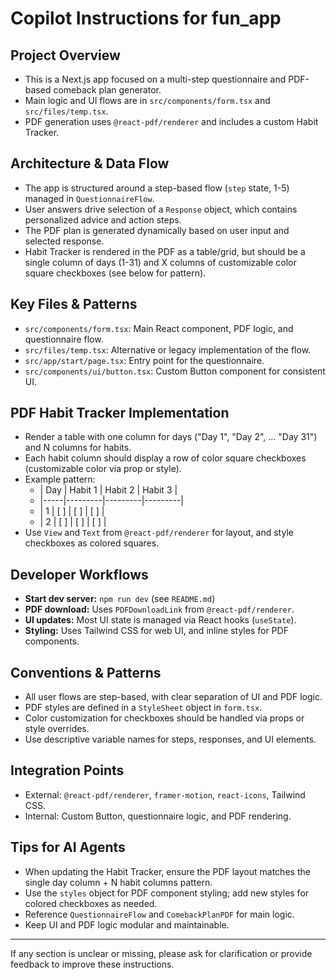 # Copilot Instructions for fun_app

## Project Overview

- This is a Next.js app focused on a multi-step questionnaire and PDF-based comeback plan generator.
- Main logic and UI flows are in `src/components/form.tsx` and `src/files/temp.tsx`.
- PDF generation uses `@react-pdf/renderer` and includes a custom Habit Tracker.

## Architecture & Data Flow

- The app is structured around a step-based flow (`step` state, 1-5) managed in `QuestionnaireFlow`.
- User answers drive selection of a `Response` object, which contains personalized advice and action steps.
- The PDF plan is generated dynamically based on user input and selected response.
- Habit Tracker is rendered in the PDF as a table/grid, but should be a single column of days (1-31) and X columns of customizable color square checkboxes (see below for pattern).

## Key Files & Patterns

- `src/components/form.tsx`: Main React component, PDF logic, and questionnaire flow.
- `src/files/temp.tsx`: Alternative or legacy implementation of the flow.
- `src/app/start/page.tsx`: Entry point for the questionnaire.
- `src/components/ui/button.tsx`: Custom Button component for consistent UI.

## PDF Habit Tracker Implementation

- Render a table with one column for days ("Day 1", "Day 2", ... "Day 31") and N columns for habits.
- Each habit column should display a row of color square checkboxes (customizable color via prop or style).
- Example pattern:
  - | Day | Habit 1 | Habit 2 | Habit 3 |
  - |-----|---------|---------|---------|
  - | 1 | [ ] | [ ] | [ ] |
  - | 2 | [ ] | [ ] | [ ] |
- Use `View` and `Text` from `@react-pdf/renderer` for layout, and style checkboxes as colored squares.

## Developer Workflows

- **Start dev server:** `npm run dev` (see `README.md`)
- **PDF download:** Uses `PDFDownloadLink` from `@react-pdf/renderer`.
- **UI updates:** Most UI state is managed via React hooks (`useState`).
- **Styling:** Uses Tailwind CSS for web UI, and inline styles for PDF components.

## Conventions & Patterns

- All user flows are step-based, with clear separation of UI and PDF logic.
- PDF styles are defined in a `StyleSheet` object in `form.tsx`.
- Color customization for checkboxes should be handled via props or style overrides.
- Use descriptive variable names for steps, responses, and UI elements.

## Integration Points

- External: `@react-pdf/renderer`, `framer-motion`, `react-icons`, Tailwind CSS.
- Internal: Custom Button, questionnaire logic, and PDF rendering.

## Tips for AI Agents

- When updating the Habit Tracker, ensure the PDF layout matches the single day column + N habit columns pattern.
- Use the `styles` object for PDF component styling; add new styles for colored checkboxes as needed.
- Reference `QuestionnaireFlow` and `ComebackPlanPDF` for main logic.
- Keep UI and PDF logic modular and maintainable.

---

If any section is unclear or missing, please ask for clarification or provide feedback to improve these instructions.
